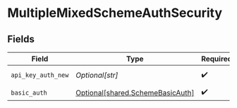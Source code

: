 # MultipleMixedSchemeAuthSecurity


## Fields

| Field                                                                          | Type                                                                           | Required                                                                       | Description                                                                    | Example                                                                        |
| ------------------------------------------------------------------------------ | ------------------------------------------------------------------------------ | ------------------------------------------------------------------------------ | ------------------------------------------------------------------------------ | ------------------------------------------------------------------------------ |
| `api_key_auth_new`                                                             | *Optional[str]*                                                                | :heavy_check_mark:                                                             | N/A                                                                            | Token <YOUR_API_KEY>                                                           |
| `basic_auth`                                                                   | [Optional[shared.SchemeBasicAuth]](undefined/models/shared/schemebasicauth.md) | :heavy_check_mark:                                                             | N/A                                                                            |                                                                                |